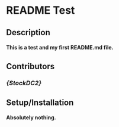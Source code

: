# README Test

## Description
#### This is a test and my first README.md file.

## Contributors
### _**{StockDC2}**_

## Setup/Installation
#### Absolutely nothing.
